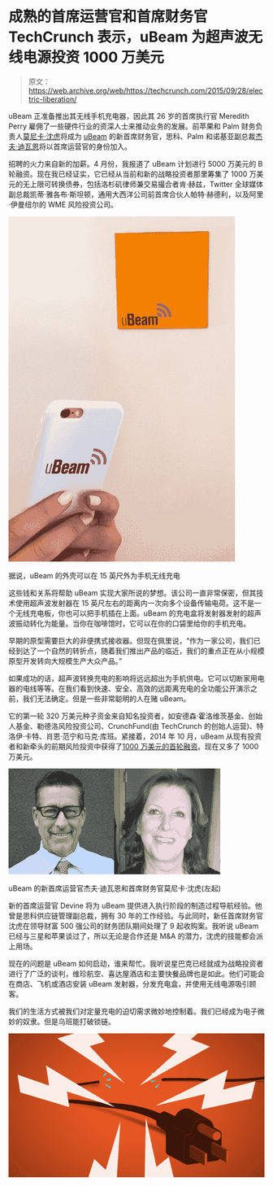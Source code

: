 # 成熟的首席运营官和首席财务官 TechCrunch 表示，uBeam 为超声波无线电源投资 1000 万美元

> 原文：<https://web.archive.org/web/https://techcrunch.com/2015/09/28/electric-liberation/>

uBeam 正准备推出其无线手机充电器，因此其 26 岁的首席执行官 Meredith Perry 雇佣了一些硬件行业的资深人士来推动业务的发展。前苹果和 Palm 财务负责人[莫尼卡·沈虎](https://web.archive.org/web/20230214183838/https://www.linkedin.com/in/monicahushen)将成为 [uBeam](https://web.archive.org/web/20230214183838/http://ubeam.com/) 的新首席财务官，思科、Palm 和诺基亚副总裁[杰夫·迪瓦恩](https://web.archive.org/web/20230214183838/https://www.linkedin.com/pub/jeff-devine/5/12a/973)将以首席运营官的身份加入。

招聘的火力来自新的加薪。4 月份，我报道了 uBeam 计划进行 5000 万美元的 B 轮融资。现在我已经证实，它已经从当前和新的战略投资者那里筹集了 1000 万美元的无上限可转换债券，包括洛杉矶律师兼交易撮合者肯·赫兹，Twitter 全球媒体副总裁凯蒂·雅各布·斯坦顿，通用大西洋公司前首席合伙人帕特·赫德利，以及阿里·伊曼纽尔的 WME 风险投资公司。

![ubeam-charger](img/89401f45dd4dceea6b51a2c6837dd8da.png)

据说，uBeam 的外壳可以在 15 英尺外为手机无线充电

这些钱和关系将帮助 uBeam 实现大家所说的梦想。该公司一直非常保密，但其技术使用超声波发射器在 15 英尺左右的距离内一次向多个设备传输电荷。这不是一个无线充电板，你也可以把手机插在上面。uBeam 的充电盒将发射器发射的超声波振动转化为能量。当你在咖啡馆时，它可以在你的口袋里给你的手机充电。

早期的原型需要巨大的非便携式接收器。但现在佩里说，“作为一家公司，我们已经到达了一个自然的转折点，随着我们推出产品的临近，我们的重点正在从小规模原型开发转向大规模生产大众产品。”

如果成功的话，超声波转换充电的影响将远远超出为手机供电。它可以切断家用电器的电线等等。在我们看到快速、安全、高效的远距离充电的全功能公开演示之前，我们无法确定。但是一些非常聪明的人在赌 uBeam。

它的第一轮 320 万美元种子资金来自知名投资者，如安德森·霍洛维茨基金、创始人基金、勒德洛风险投资公司、CrunchFund(由 TechCrunch 的创始人运营)、特洛伊·卡特、肖恩·范宁和马克·库班。紧接着，2014 年 10 月，uBeam 从现有投资者和新牵头的前期风险投资中获得了[1000 万美元的首轮融资](https://web.archive.org/web/20230214183838/https://techcrunch.com/2014/10/30/ubeam-10m-upfront/)。现在又多了 1000 万美元。

![uBeam Execs](img/ec74b91ef6a0e044b3331ed03ff76070.png)

uBeam 的新首席运营官杰夫·迪瓦恩和首席财务官莫尼卡·沈虎(左起)

新的首席运营官 Devine 将为 uBeam 提供进入执行阶段的制造过程导航经验。他曾是思科供应链管理副总裁，拥有 30 年的工作经验。与此同时，新任首席财务官沈虎在领导财富 500 强公司的财务团队期间处理了 9 起收购案。我听说 uBeam 已经与三星和苹果谈过了，所以无论是合作还是 M&A 的潜力，沈虎的技能都会派上用场。

现在的问题是 uBeam 如何启动，谁来帮忙。我听说星巴克已经就成为战略投资者进行了广泛的谈判，维珍航空、喜达屋酒店和主要快餐品牌也是如此。他们可能会在商店、飞机或酒店安装 uBeam 发射器，分发充电盒，并使用无线电源吸引顾客。

我们的生活方式被我们对定量充电的迫切需求微妙地控制着。我们已经成为电子微妙的奴隶。但是乌班能打破锁链。

![power-cord](img/42ed435ec719e586718ff355512e45b8.png)